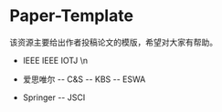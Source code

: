 # Paper-Template
该资源主要给出作者投稿论文的模版，希望对大家有帮助。

- IEEE
IEEE IOTJ \n
  
- 爱思唯尔
-- C&S
-- KBS
-- ESWA
  
- Springer
-- JSCI
